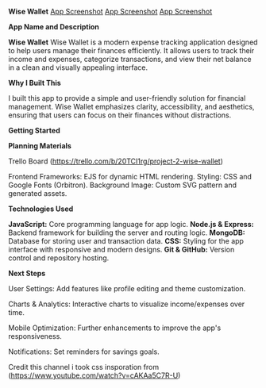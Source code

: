 

**Wise Wallet**
[App Screenshot](./image/screenshot/Screenshot%201.png)
[App Screenshot](./image/screenshot/Screenshot%202.png)
[App Screenshot](./image/screenshot/Screenshot%203.png)

**App Name and Description**

**Wise Wallet**
Wise Wallet is a modern expense tracking application designed to help users manage their finances efficiently. It allows users to track their income and expenses, categorize transactions, and view their net balance in a clean and visually appealing interface.

**Why I Built This**

I built this app to provide a simple and user-friendly solution for financial management. Wise Wallet emphasizes clarity, accessibility, and aesthetics, ensuring that users can focus on their finances without distractions.

**Getting Started**

**Planning Materials**

Trello Board (https://trello.com/b/20TCI1rg/project-2-wise-wallet)

Frontend Frameworks: EJS for dynamic HTML rendering.
Styling: CSS and Google Fonts (Orbitron).
Background Image: Custom SVG pattern and generated assets.

**Technologies Used**

**JavaScript:** Core programming language for app logic.
**Node.js & Express:** Backend framework for building the server and routing logic.
**MongoDB:** Database for storing user and transaction data.
**CSS:** Styling for the app interface with responsive and modern designs.
**Git & GitHub:** Version control and repository hosting.

**Next Steps**

User Settings: Add features like profile editing and theme customization.

Charts & Analytics: Interactive charts to visualize income/expenses over time.

Mobile Optimization: Further enhancements to improve the app's responsiveness.

Notifications: Set reminders for savings goals.

Credit this channel i took css insporation from (https://www.youtube.com/watch?v=cAKAa5C7R-U)